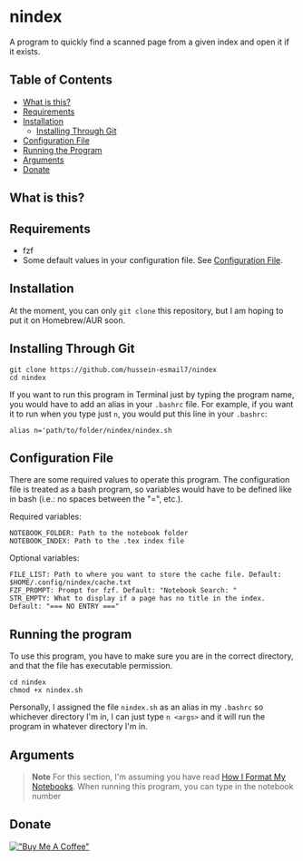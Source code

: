 # nindex
A program to quickly find a scanned page from a given index and open it if it exists.

## Table of Contents
- [What is this?](#what-is-this)
- [Requirements](#requirements)
- [Installation](#installation)
    - [Installing Through Git](#installing-through-git)
- [Configuration File](#configuration-file)
- [Running the Program](#running-the-program)
- [Arguments](#arguments)
- [Donate](#donate)

## What is this?

## Requirements
- fzf
- Some default values in your configuration file. See [Configuration File](#configuration-file).

## Installation
At the moment, you can only `git clone` this repository, but I am hoping to put
it on Homebrew/AUR soon.

## Installing Through Git
```
git clone https://github.com/hussein-esmail7/nindex
cd nindex
```
If you want to run this program in Terminal just by typing the program name,
you would have to add an alias in your `.bashrc` file. For example, if you want it to run when you type just `n`, you would put this line in your `.bashrc`:
```
alias n='path/to/folder/nindex/nindex.sh
```

## Configuration File
There are some required values to operate this program. The configuration file
is treated as a bash program, so variables would have to be defined like in
bash (i.e.: no spaces between the "=", etc.).

Required variables:
```
NOTEBOOK_FOLDER: Path to the notebook folder
NOTEBOOK_INDEX: Path to the .tex index file
```

Optional variables:
```
FILE_LIST: Path to where you want to store the cache file. Default: $HOME/.config/nindex/cache.txt
FZF_PROMPT: Prompt for fzf. Default: "Notebook Search: "
STR_EMPTY: What to display if a page has no title in the index. Default: "=== NO ENTRY ==="
```

## Running the program
To use this program, you have to make sure you are in the correct directory,
and that the file has executable permission.
```
cd nindex
chmod +x nindex.sh
```

Personally, I assigned the file `nindex.sh` as an alias in my `.bashrc`
so whichever directory I'm in, I can just type `n <args>` and it will run the program in whatever directory I'm in.

## Arguments
> **Note**
> For this section, I'm assuming you have read [How I Format My Notebooks](#how-i-format-my-notebooks).
When running this program, you can type in the notebook number


## Donate
[!["Buy Me A Coffee"](https://www.buymeacoffee.com/assets/img/custom_images/orange_img.png)](https://www.buymeacoffee.com/husseinesmail)
